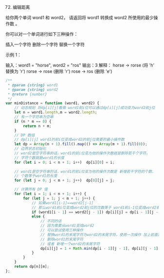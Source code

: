 72. 编辑距离

给你两个单词 word1 和 word2， 请返回将 word1 转换成 word2 所使用的最少操作数  。

你可以对一个单词进行如下三种操作：

插入一个字符
删除一个字符
替换一个字符
 

示例 1：

输入：word1 = "horse", word2 = "ros"
输出：3
解释：
horse -> rorse (将 'h' 替换为 'r')
rorse -> rose (删除 'r')
rose -> ros (删除 'e')
```js
/**
 * @param {string} word1
 * @param {string} word2
 * @return {number}
 */
var minDistance = function (word1, word2) {
    // 动态规划 将dp[i][j]看做 word1前i位可以通过dp[i][j]成功变为word2前j位
    let n = word1.length,m = word2.length;
    // 有一个字符串为空串
    if (n * m == 0) {
        return n + m;
    }
    // DP 数组
    // dp[i][j] word1的前i位变成word2的前j位需要的最小操作数
    let dp = Array(n + 1).fill().map(() => Array(m + 1).fill(0));
    // 边界状态初始化
    // word2是空字符串的话，word1的前i位变为他的操作次数就是删除若干个字符，
    // 字符个数就是word1的长度
    for (let i = 0; i < n + 1; i++)  dp[i][0] = i;
    
    // word1是空字符串的话，word1的前i位变为他的操作次数是 新增若干字符的个数，
    // 个数等于word1的长度
    for (let j = 0; j < m + 1; j++)  dp[0][j] = j;

    // 计算所有 DP 值
    for (let i = 1; i < n + 1; i++) {
        for (let j = 1; j < m + 1; j++) {
            // 如果word1[i-1]==word2[j-1]
            // 那么word1前i位变成word2前j位的次数等于 word1前i-1位变成word2前j-1位的次数
            if (word1[i - 1] == word2[j - 1]) dp[i][j] = dp[i - 1][j - 1]
            else {
                // 不同的话
                // 因为需要从word1变成word2
                // 可以尝试使用三种操作
                // 替换word1的末尾字符为word2的末尾字符，使用一次操作 加上前面i-1和j-1最小操作数
                // 删除word1的末尾字符 
                // 或者 新增一个word2的末尾字符
                dp[i][j] = 1 + Math.min(dp[i - 1][j - 1], dp[i][j - 1], dp[i - 1][j])
            }
        }
    }
    return dp[n][m];
};
